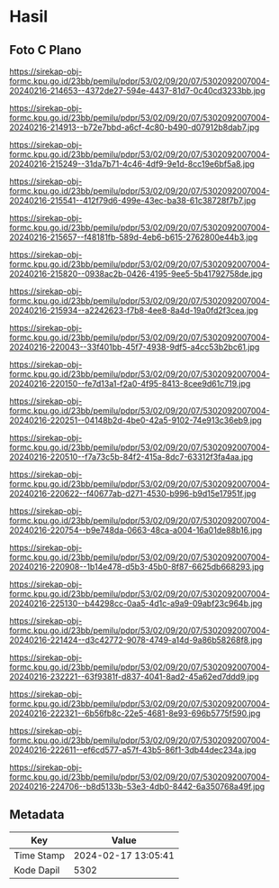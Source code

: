 # Hasil

## Foto C Plano

https://sirekap-obj-formc.kpu.go.id/23bb/pemilu/pdpr/53/02/09/20/07/5302092007004-20240216-214653--4372de27-594e-4437-81d7-0c40cd3233bb.jpg

https://sirekap-obj-formc.kpu.go.id/23bb/pemilu/pdpr/53/02/09/20/07/5302092007004-20240216-214913--b72e7bbd-a6cf-4c80-b490-d07912b8dab7.jpg

https://sirekap-obj-formc.kpu.go.id/23bb/pemilu/pdpr/53/02/09/20/07/5302092007004-20240216-215249--31da7b71-4c46-4df9-9e1d-8cc19e6bf5a8.jpg

https://sirekap-obj-formc.kpu.go.id/23bb/pemilu/pdpr/53/02/09/20/07/5302092007004-20240216-215541--412f79d6-499e-43ec-ba38-61c38728f7b7.jpg

https://sirekap-obj-formc.kpu.go.id/23bb/pemilu/pdpr/53/02/09/20/07/5302092007004-20240216-215657--f48181fb-589d-4eb6-b615-2762800e44b3.jpg

https://sirekap-obj-formc.kpu.go.id/23bb/pemilu/pdpr/53/02/09/20/07/5302092007004-20240216-215820--0938ac2b-0426-4195-9ee5-5b41792758de.jpg

https://sirekap-obj-formc.kpu.go.id/23bb/pemilu/pdpr/53/02/09/20/07/5302092007004-20240216-215934--a2242623-f7b8-4ee8-8a4d-19a0fd2f3cea.jpg

https://sirekap-obj-formc.kpu.go.id/23bb/pemilu/pdpr/53/02/09/20/07/5302092007004-20240216-220043--33f401bb-45f7-4938-9df5-a4cc53b2bc61.jpg

https://sirekap-obj-formc.kpu.go.id/23bb/pemilu/pdpr/53/02/09/20/07/5302092007004-20240216-220150--fe7d13a1-f2a0-4f95-8413-8cee9d61c719.jpg

https://sirekap-obj-formc.kpu.go.id/23bb/pemilu/pdpr/53/02/09/20/07/5302092007004-20240216-220251--04148b2d-4be0-42a5-9102-74e913c36eb9.jpg

https://sirekap-obj-formc.kpu.go.id/23bb/pemilu/pdpr/53/02/09/20/07/5302092007004-20240216-220510--f7a73c5b-84f2-415a-8dc7-63312f3fa4aa.jpg

https://sirekap-obj-formc.kpu.go.id/23bb/pemilu/pdpr/53/02/09/20/07/5302092007004-20240216-220622--f40677ab-d271-4530-b996-b9d15e17951f.jpg

https://sirekap-obj-formc.kpu.go.id/23bb/pemilu/pdpr/53/02/09/20/07/5302092007004-20240216-220754--b9e748da-0663-48ca-a004-16a01de88b16.jpg

https://sirekap-obj-formc.kpu.go.id/23bb/pemilu/pdpr/53/02/09/20/07/5302092007004-20240216-220908--1b14e478-d5b3-45b0-8f87-6625db668293.jpg

https://sirekap-obj-formc.kpu.go.id/23bb/pemilu/pdpr/53/02/09/20/07/5302092007004-20240216-225130--b44298cc-0aa5-4d1c-a9a9-09abf23c964b.jpg

https://sirekap-obj-formc.kpu.go.id/23bb/pemilu/pdpr/53/02/09/20/07/5302092007004-20240216-221424--d3c42772-9078-4749-a14d-9a86b58268f8.jpg

https://sirekap-obj-formc.kpu.go.id/23bb/pemilu/pdpr/53/02/09/20/07/5302092007004-20240216-232221--63f9381f-d837-4041-8ad2-45a62ed7ddd9.jpg

https://sirekap-obj-formc.kpu.go.id/23bb/pemilu/pdpr/53/02/09/20/07/5302092007004-20240216-222321--6b56fb8c-22e5-4681-8e93-696b5775f590.jpg

https://sirekap-obj-formc.kpu.go.id/23bb/pemilu/pdpr/53/02/09/20/07/5302092007004-20240216-222611--ef6cd577-a57f-43b5-86f1-3db44dec234a.jpg

https://sirekap-obj-formc.kpu.go.id/23bb/pemilu/pdpr/53/02/09/20/07/5302092007004-20240216-224706--b8d5133b-53e3-4db0-8442-6a350768a49f.jpg


## Metadata

| Key        | Value               |
| ---------- | ------------------- |
| Time Stamp | 2024-02-17 13:05:41 |
| Kode Dapil | 5302                |



